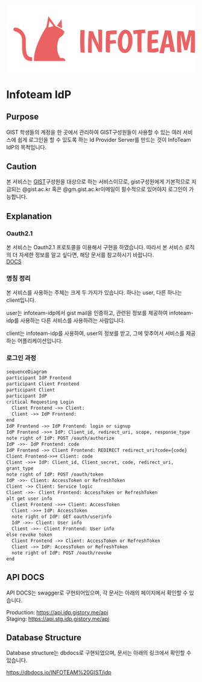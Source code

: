 <p align="center">
  <a href="https://introduce.gistory.me/" target="blank"><img src="assets/Infoteam.png" alt="Infoteam Logo" /></a>
</p>

# Infoteam IdP

## Purpose

GIST 학생들의 계정을 한 곳에서 관리하여 GIST구성원들이 사용할 수 있는 여러 서비스에 쉽게 로그인을 할 수 있도록 하는 Id Provider Server를 만드는 것이 InfoTeam IdP의 목적입니다.

## Caution

본 서비스는 [GIST](https://www.gist.ac.kr/kr/main.html)구성원을 대상으로 하는 서비스이므로, gist구성원에게 기본적으로 지금되는 @gist.ac.kr 혹은 @gm.gist.ac.kr이메일이 필수적으로 있어야지 로그인이 가능합니다.

## Explanation

### Oauth2.1

본 서비스는 Oauth2.1 프로토콜을 이용해서 구현을 하였습니다. 따라서 본 서비스 로직의 더 자세한 정보를 알고 싶다면, 해당 문서를 참고하시기 바랍니다.  
[DOCS](https://www.ietf.org/archive/id/draft-ietf-oauth-v2-1-12.html)

### 명칭 정리

본 서비스를 사용하는 주체는 크게 두 가지가 있습니다. 하나는 user, 다른 하나는 client입니다.  
  
user는 infoteam-idp에서 gist mail을 인증하고, 관련된 정보를 제공하여 infoteam-idp를 사용하는 다른 서비스를 사용하려는 사람입니다.  
  
client는 infoteam-idp를 사용하여, user의 정보를 받고, 그에 맞추어서 서비스를 제공하는 어플리케이션입니다.

### 로그인 과정

```mermaid
sequenceDiagram
participant IdP Frontend
participant Client Frontend
participant Client
participant IdP
critical Requesting Login
  Client Frontend ->> Client: 
  Client ->> IdP Frontend: 
end
IdP Frontend ->> IdP Frontend: login or signup
IdP Frontend ->>+ IdP: Client_id, redirect_uri, scope, response_type
note right of IdP: POST /oauth/authorize
IdP ->>- IdP Frontend: code
IdP Frontend ->> Client Frontend: REDIRECT redirect_uri?code={code}
Client Frontend->>+ Client: code
Client ->>+ IdP: Client_id, Client_secret, code, redirect_uri, grant_type
note right of IdP: POST /oauth/token
IdP ->>- Client: AccessToken or RefreshToken
Client ->> Client: Service logic
Client ->>- Client Frontend: AccessToken or RefreshToken 
alt get user info
  Client Frontend ->>+ Client: AccessToken
  Client ->>+ IdP: AccessToken
  note right of IdP: GET oauth/userinfo
  IdP ->>- Client: User info
  Client ->>- Client Frontend: User info
else revoke token
  Client Frontend ->> Client: AccessToken or RefreshToken
  Client ->> IdP: AccessToken or RefreshToken
  note right of IdP: POST /oauth/revoke
end
```

## API DOCS

API DOCS는 swagger로 구현되어있으며, 각 문서는 아래의 페이지에서 확인할 수 있습니다.

Production: <https://api.idp.gistory.me/api>  
Staging: <https://api.stg.idp.gistory.me/api>

## Database Structure

Database structure는 dbdocs로 구현되었으며, 문서는 아래의 링크에서 확인할 수 있습니다.

<https://dbdocs.io/INFOTEAM%20GIST/idp>
